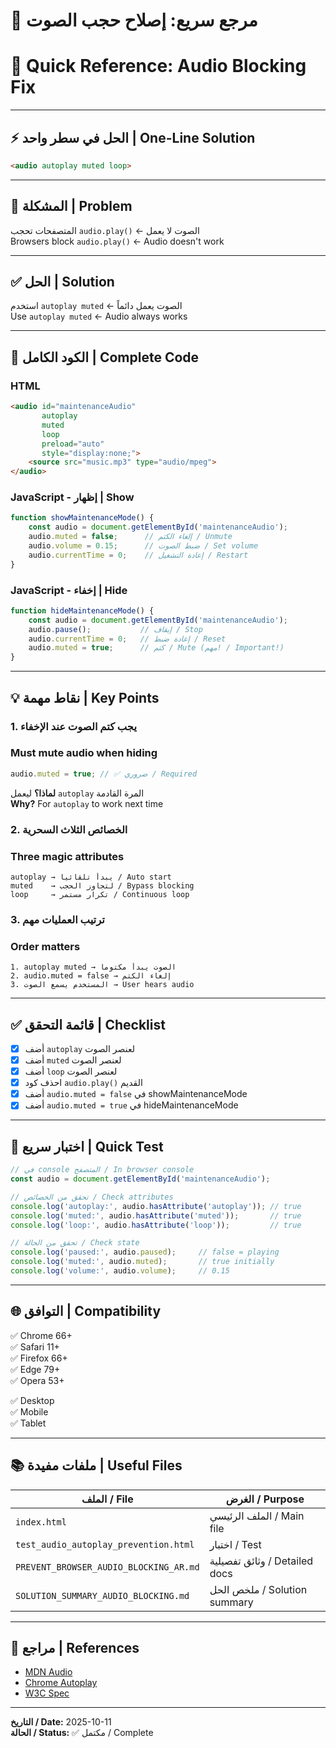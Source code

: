 # 🎵 مرجع سريع: إصلاح حجب الصوت
# 🎵 Quick Reference: Audio Blocking Fix

---

## ⚡ الحل في سطر واحد | One-Line Solution

```html
<audio autoplay muted loop>
```

---

## 🎯 المشكلة | Problem

المتصفحات تحجب `audio.play()` ← الصوت لا يعمل  
Browsers block `audio.play()` ← Audio doesn't work

---

## ✅ الحل | Solution

استخدم `autoplay muted` ← الصوت يعمل دائماً  
Use `autoplay muted` ← Audio always works

---

## 📝 الكود الكامل | Complete Code

### HTML

```html
<audio id="maintenanceAudio" 
       autoplay 
       muted 
       loop 
       preload="auto" 
       style="display:none;">
    <source src="music.mp3" type="audio/mpeg">
</audio>
```

### JavaScript - إظهار | Show

```javascript
function showMaintenanceMode() {
    const audio = document.getElementById('maintenanceAudio');
    audio.muted = false;      // إلغاء الكتم / Unmute
    audio.volume = 0.15;      // ضبط الصوت / Set volume
    audio.currentTime = 0;    // إعادة التشغيل / Restart
}
```

### JavaScript - إخفاء | Hide

```javascript
function hideMaintenanceMode() {
    const audio = document.getElementById('maintenanceAudio');
    audio.pause();           // إيقاف / Stop
    audio.currentTime = 0;   // إعادة ضبط / Reset
    audio.muted = true;      // كتم / Mute (مهم! / Important!)
}
```

---

## 💡 نقاط مهمة | Key Points

### 1. يجب كتم الصوت عند الإخفاء
### Must mute audio when hiding

```javascript
audio.muted = true; // ✅ ضروري / Required
```

**لماذا؟** ليعمل `autoplay` المرة القادمة  
**Why?** For `autoplay` to work next time

### 2. الخصائص الثلاث السحرية
### Three magic attributes

```
autoplay → يبدأ تلقائياً / Auto start
muted    → لتجاوز الحجب / Bypass blocking
loop     → تكرار مستمر / Continuous loop
```

### 3. ترتيب العمليات مهم
### Order matters

```
1. autoplay muted → الصوت يبدأ مكتوماً
2. audio.muted = false → إلغاء الكتم
3. المستخدم يسمع الصوت → User hears audio
```

---

## ✅ قائمة التحقق | Checklist

- [x] أضف `autoplay` لعنصر الصوت
- [x] أضف `muted` لعنصر الصوت  
- [x] أضف `loop` لعنصر الصوت
- [x] احذف كود `audio.play()` القديم
- [x] أضف `audio.muted = false` في showMaintenanceMode
- [x] أضف `audio.muted = true` في hideMaintenanceMode

---

## 🧪 اختبار سريع | Quick Test

```javascript
// في console المتصفح / In browser console
const audio = document.getElementById('maintenanceAudio');

// تحقق من الخصائص / Check attributes
console.log('autoplay:', audio.hasAttribute('autoplay')); // true
console.log('muted:', audio.hasAttribute('muted'));       // true
console.log('loop:', audio.hasAttribute('loop'));         // true

// تحقق من الحالة / Check state
console.log('paused:', audio.paused);     // false = playing
console.log('muted:', audio.muted);       // true initially
console.log('volume:', audio.volume);     // 0.15
```

---

## 🌐 التوافق | Compatibility

✅ Chrome 66+  
✅ Safari 11+  
✅ Firefox 66+  
✅ Edge 79+  
✅ Opera 53+

✅ Desktop  
✅ Mobile  
✅ Tablet

---

## 📚 ملفات مفيدة | Useful Files

| الملف / File | الغرض / Purpose |
|--------------|-----------------|
| `index.html` | الملف الرئيسي / Main file |
| `test_audio_autoplay_prevention.html` | اختبار / Test |
| `PREVENT_BROWSER_AUDIO_BLOCKING_AR.md` | وثائق تفصيلية / Detailed docs |
| `SOLUTION_SUMMARY_AUDIO_BLOCKING.md` | ملخص الحل / Solution summary |

---

## 🔗 مراجع | References

- [MDN Audio](https://developer.mozilla.org/en-US/docs/Web/HTML/Element/audio)
- [Chrome Autoplay](https://developer.chrome.com/blog/autoplay/)
- [W3C Spec](https://www.w3.org/TR/html5/embedded-content-0.html)

---

**التاريخ / Date:** 2025-10-11  
**الحالة / Status:** ✅ مكتمل / Complete
